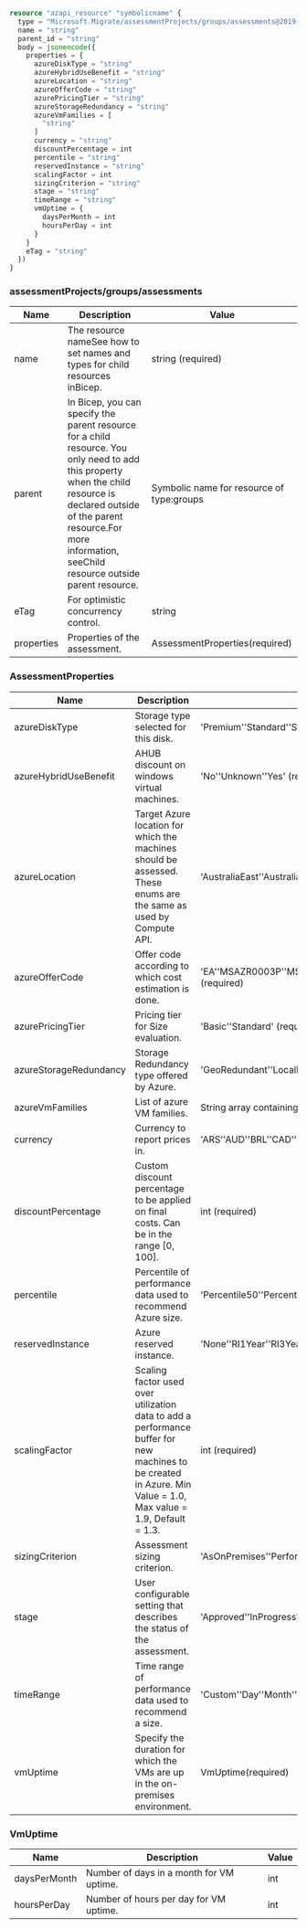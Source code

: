 ```terraform
resource "azapi_resource" "symbolicname" {
  type = "Microsoft.Migrate/assessmentProjects/groups/assessments@2019-10-01"
  name = "string"
  parent_id = "string"
  body = jsonencode({
    properties = {
      azureDiskType = "string"
      azureHybridUseBenefit = "string"
      azureLocation = "string"
      azureOfferCode = "string"
      azurePricingTier = "string"
      azureStorageRedundancy = "string"
      azureVmFamilies = [
        "string"
      ]
      currency = "string"
      discountPercentage = int
      percentile = "string"
      reservedInstance = "string"
      scalingFactor = int
      sizingCriterion = "string"
      stage = "string"
      timeRange = "string"
      vmUptime = {
        daysPerMonth = int
        hoursPerDay = int
      }
    }
    eTag = "string"
  })
}

```

### assessmentProjects/groups/assessments

| Name | Description | Value |
|-|-|-|
| name | The resource nameSee how to set names and types for child resources inBicep. | string (required) |
| parent | In Bicep, you can specify the parent resource for a child resource. You only need to add this property when the child resource is declared outside of the parent resource.For more information, seeChild resource outside parent resource. | Symbolic name for resource of type:groups |
| eTag | For optimistic concurrency control. | string |
| properties | Properties of the assessment. | AssessmentProperties(required) |


### AssessmentProperties

| Name | Description | Value |
|-|-|-|
| azureDiskType | Storage type selected for this disk. | 'Premium''Standard''StandardOrPremium''StandardSSD''Unknown' (required) |
| azureHybridUseBenefit | AHUB discount on windows virtual machines. | 'No''Unknown''Yes' (required) |
| azureLocation | Target Azure location for which the machines should be assessed. These enums are the same as used by Compute API. | 'AustraliaEast''AustraliaSoutheast''BrazilSouth''CanadaCentral''CanadaEast''CentralIndia''CentralUs''ChinaEast''ChinaNorth''EastAsia''EastUs''EastUs2''GermanyCentral''GermanyNortheast''JapanEast''JapanWest''KoreaCentral''KoreaSouth''NorthCentralUs''NorthEurope''SouthCentralUs''SouthIndia''SoutheastAsia''USDoDCentral''USDoDEast''USGovArizona''USGovIowa''USGovTexas''USGovVirginia''UkSouth''UkWest''Unknown''WestCentralUs''WestEurope''WestIndia''WestUs''WestUs2' (required) |
| azureOfferCode | Offer code according to which cost estimation is done. | 'EA''MSAZR0003P''MSAZR0022P''MSAZR0023P''MSAZR0025P''MSAZR0029P''MSAZR0036P''MSAZR0044P''MSAZR0059P''MSAZR0060P''MSAZR0062P''MSAZR0063P''MSAZR0064P''MSAZR0111P''MSAZR0120P''MSAZR0121P''MSAZR0122P''MSAZR0123P''MSAZR0124P''MSAZR0125P''MSAZR0126P''MSAZR0127P''MSAZR0128P''MSAZR0129P''MSAZR0130P''MSAZR0144P''MSAZR0148P''MSAZR0149P''MSAZRDE0003P''MSAZRDE0044P''MSAZRUSGOV0003P''MSMCAZR0044P''MSMCAZR0059P''MSMCAZR0060P''MSMCAZR0063P''MSMCAZR0120P''MSMCAZR0121P''MSMCAZR0125P''MSMCAZR0128P''Unknown' (required) |
| azurePricingTier | Pricing tier for Size evaluation. | 'Basic''Standard' (required) |
| azureStorageRedundancy | Storage Redundancy type offered by Azure. | 'GeoRedundant''LocallyRedundant''ReadAccessGeoRedundant''Unknown''ZoneRedundant' (required) |
| azureVmFamilies | List of azure VM families. | String array containing any of:'Av2_series''Basic_A0_A4''DC_Series''DS_series''DSv2_series''D_series''Dsv3_series''Dv2_series''Dv3_series''Esv3_series''Ev3_series''F_series''Fs_series''Fsv2_series''GS_series''G_series''H_series''Ls_series''M_series''Standard_A0_A7''Standard_A8_A11''Unknown' (required) |
| currency | Currency to report prices in. | 'ARS''AUD''BRL''CAD''CHF''CNY''DKK''EUR''GBP''HKD''IDR''INR''JPY''KRW''MXN''MYR''NOK''NZD''RUB''SAR''SEK''TRY''TWD''USD''Unknown''ZAR' (required) |
| discountPercentage | Custom discount percentage to be applied on final costs. Can be in the range [0, 100]. | int (required) |
| percentile | Percentile of performance data used to recommend Azure size. | 'Percentile50''Percentile90''Percentile95''Percentile99' (required) |
| reservedInstance | Azure reserved instance. | 'None''RI1Year''RI3Year' (required) |
| scalingFactor | Scaling factor used over utilization data to add a performance buffer for new machines to be created in Azure. Min Value = 1.0, Max value = 1.9, Default = 1.3. | int (required) |
| sizingCriterion | Assessment sizing criterion. | 'AsOnPremises''PerformanceBased' (required) |
| stage | User configurable setting that describes the status of the assessment. | 'Approved''InProgress''UnderReview' (required) |
| timeRange | Time range of performance data used to recommend a size. | 'Custom''Day''Month''Week' (required) |
| vmUptime | Specify the duration for which the VMs are up in the on-premises environment. | VmUptime(required) |


### VmUptime

| Name | Description | Value |
|-|-|-|
| daysPerMonth | Number of days in a month for VM uptime. | int |
| hoursPerDay | Number of hours per day for VM uptime. | int |


